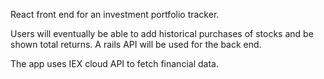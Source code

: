 React front end for an investment portfolio tracker.

Users will eventually be able to add historical purchases of stocks and be shown total returns.
A rails API will be used for the back end.

The app uses IEX cloud API to fetch financial data.
